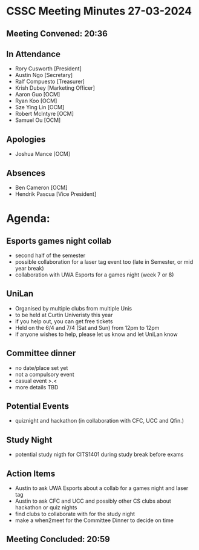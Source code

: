 # CSSC Meeting Minutes 27-03-2024

## Meeting Convened: 20:36

## In Attendance

- Rory Cusworth [President]
- Austin Ngo [Secretary]
- Ralf Compuesto [Treasurer]
- Krish Dubey [Marketing Officer]
- Aaron Guo [OCM]
- Ryan Koo [OCM]
- Sze Ying Lin [OCM]
- Robert McIntyre [OCM]
- Samuel Ou [OCM]

## Apologies
- Joshua Mance [OCM]

## Absences
- Ben Cameron [OCM]
- Hendrik Pascua [Vice President]

# Agenda:

## Esports games night collab
- second half of the semester
- possible collaboration for a laser tag event too (late in Semester, or mid year break)
- collaboration with UWA Esports for a games night (week 7 or 8)

## UniLan
- Organised by multiple clubs from multiple Unis
- to be held at Curtin Univeristy this year
- if you help out, you can get free tickets
- Held on the 6/4 and 7/4 (Sat and Sun) from 12pm to 12pm
- if anyone wishes to help, please let us know and let UniLan know

## Committee dinner
- no date/place set yet
- not a compulsory event 
- casual event >.<
- more details TBD

## Potential Events
- quiznight and hackathon (in collaboration with CFC, UCC and Qfin.)

## Study Night
- potential study nigth for CITS1401 during study break before exams

## Action Items
- Austin to ask UWA Esports about a collab for a games night and laser tag
- Austin to ask CFC and UCC and possibly other CS clubs about hackathon or quiz nights
- find clubs to collaborate with for the study night
- make a when2meet for the Committee Dinner to decide on time

 
## Meeting Concluded: 20:59